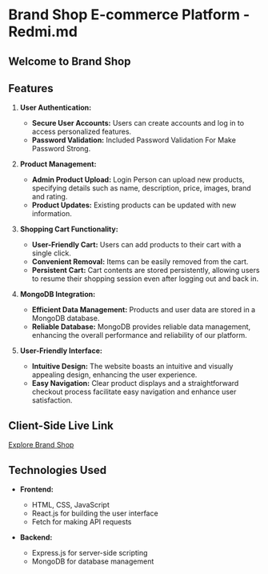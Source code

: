 # Brand Shop E-commerce Platform - Redmi.md

## Welcome to Brand Shop
## Features

1. **User Authentication:**
   - **Secure User Accounts:** Users can create accounts and log in to access personalized features.
   - **Password Validation:** Included Password Validation For Make Password Strong.

2. **Product Management:**
   - **Admin Product Upload:** Login Person can upload new products, specifying details such as name, description, price, images, brand and rating.
   - **Product Updates:** Existing products can be updated with new information.

3. **Shopping Cart Functionality:**
   - **User-Friendly Cart:** Users can add products to their cart with a single click.
   - **Convenient Removal:** Items can be easily removed from the cart.
   - **Persistent Cart:** Cart contents are stored persistently, allowing users to resume their shopping session even after logging out and back in.

4. **MongoDB Integration:**
   - **Efficient Data Management:** Products and user data are stored in a MongoDB database.
   - **Reliable Database:** MongoDB provides reliable data management, enhancing the overall performance and reliability of our platform.

5. **User-Friendly Interface:**
   - **Intuitive Design:** The website boasts an intuitive and visually appealing design, enhancing the user experience.
   - **Easy Navigation:** Clear product displays and a straightforward checkout process facilitate easy navigation and enhance user satisfaction.

## Client-Side Live Link

[Explore Brand Shop](https://brand-shop-68273.web.app/)

## Technologies Used

- **Frontend:**
  - HTML, CSS, JavaScript
  - React.js for building the user interface
  - Fetch for making API requests

- **Backend:**
  - Express.js for server-side scripting
  - MongoDB for database management
